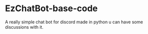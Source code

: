 # EzChatBot-base-code
A really simple chat bot for discord made in python u can have some discussions with it.
